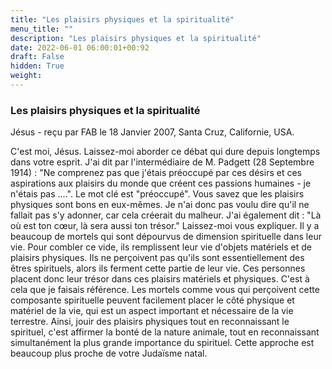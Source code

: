 ```yaml
---
title: "Les plaisirs physiques et la spiritualité"
menu_title: ""
description: "Les plaisirs physiques et la spiritualité"
date: 2022-06-01 06:00:01+00:92
draft: False
hidden: True
weight:
---
```

### Les plaisirs physiques et la spiritualité

Jésus - reçu par FAB le 18 Janvier 2007, Santa Cruz, Californie, USA.

C'est moi, Jésus.
Laissez-moi aborder ce débat qui dure depuis longtemps dans votre esprit. J'ai dit par l'intermédiaire de M. Padgett (28 Septembre 1914) : "Ne comprenez pas que j'étais préoccupé par ces désirs et ces aspirations aux plaisirs du monde que créent ces passions humaines - je n'étais pas ....".
Le mot clé est "préoccupé". Vous savez que les plaisirs physiques sont bons en eux-mêmes. Je n'ai donc pas voulu dire qu'il ne fallait pas s'y adonner, car cela créerait du malheur. J'ai également dit : "Là où est ton cœur, là sera aussi ton trésor." Laissez-moi vous expliquer.
Il y a beaucoup de mortels qui sont dépourvus de dimension spirituelle dans leur vie. Pour combler ce vide, ils remplissent leur vie d'objets matériels et de plaisirs physiques. Ils ne perçoivent pas qu'ils sont essentiellement des êtres spirituels, alors ils ferment cette partie de leur vie. Ces personnes placent donc leur trésor dans ces plaisirs matériels et physiques. C'est à cela que je faisais référence.
Les mortels comme vous qui perçoivent cette composante spirituelle peuvent facilement placer le côté physique et matériel de la vie, qui est un aspect important et nécessaire de la vie terrestre. Ainsi, jouir des plaisirs physiques tout en reconnaissant le spirituel, c'est affirmer la bonté de la nature animale, tout en reconnaissant simultanément la plus grande importance du spirituel. Cette approche est beaucoup plus proche de votre Judaïsme natal.